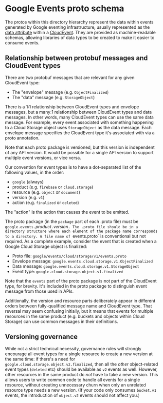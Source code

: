 # Google Events proto schema

The protos within this directory hierarchy represent the data within
events generated by Google eventing infrastructure, usually
represented as the [data
attribute](https://github.com/cloudevents/spec/blob/master/spec.md#event-data)
within a [CloudEvent](https://cloudevents.io/). They are provided as
machine-readable schemas, allowing libraries of data types to be
created to make it easier to consume events.

## Relationship between protobuf messages and CloudEvent types

There are two protobuf messages that are relevant for any given CloudEvent
type:

- The "envelope" message (e.g. `ObjectFinalized`)
- The "data" message (e.g. `StorageObject`)

There is a 1:1 relationship between CloudEvent types and envelope
messages, but a many:1 relationship between CloudEvent types and
data messages. In other words, many CloudEvent types can use the
same data message. For example, every event associated with
something happening to a Cloud Storage object uses `StorageObject`
as the data message. Each envelope message specifies the CloudEvent
type it's associated with via a proto annotation.

Note that each proto package is versioned, but this version is
independent of any API version. It would be possible for a single
API version to support multiple event versions, or vice versa.

Our convention for event types is to have a dot-separated list of
the following values, in the order:

- `google` (always)
- product (e.g. `firebase` or `cloud.storage`)
- resource (e.g. `object` or `document`)
- version (e.g. `v1`)
- action (e.g. `finalized` or `deleted`)

The "action" is the action that causes the event to be emitted.

The proto package (in the `package` part of each .proto file) must
be `google.events.`*product*`.`*version*`. The .proto file should be
in a directory structure where each element of the package name
corresponds to a directory. A file name of `events.proto` is
conventional but not required. As a complete example, consider the
event that is created when a Google Cloud Storage object is
finalized:

- Proto file: `google/events/cloud/storage/v1/events.proto`
- Envelope message: `google.events.cloud.storage.v1.ObjectFinalized`
- Data message: `google.events.cloud.storage.v1.StorageObject`
- Event type: `google.cloud.storage.object.v1.finalized`

Note that the `events` part of the proto package is not part of the
CloudEvent type, for brevity. It's included in the proto package to
distinguish event message from those used in APIs.

Additionally, the version and resource parts deliberately appear in
different orders between fully-qualified message name and CloudEvent
type. That reversal may seem confusing initially, but it means that
events for multiple resources in the same product (e.g. buckets and
objects within Cloud Storage) can use common messages in their
definitions.

## Versioning governance

While not a strict technical necessity, governance rules will
strongly encourage all event types for a single resource to create a
new version at the same time: if there's a need for
`google.cloud.storage.object.v2.finalized`, then all the *other*
object-related event types (`deleted` etc) should be available as
`v2` events as well. However, other resources in the same product do
*not* have to take a new version. This allows users to write common
code to handle all events for a single resource, without creating
unnecessary churn when only an unrelated resource type needs
a new version. (If your code only consumes `bucket.v1` events, the
introduction of `object.v2` events should not affect you.)
